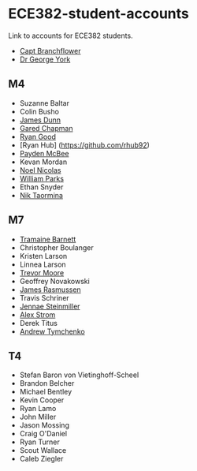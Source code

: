 ECE382-student-accounts
=======================

Link to accounts for ECE382 students.

- [Capt Branchflower](https://www.github.com/toddbranch)
- [Dr George York](https://www.github.com/GeorgeYork)

## M4
- Suzanne Baltar
- Colin Busho
- [James Dunn](https://www.github.com/James-Dunner)
- [Gared Chapman](https://github.com/garedchapman)
- [Ryan Good](https://github.com/GoodRyan)
- [Ryan Hub] (https://github.com/rhub92) 
- [Payden McBee](https://www.github.com/Payden-McBee)
- Kevan Mordan
- [Noel Nicolas](https://github.com/noelbnicolas)
- [William Parks](https://www.github.com/WilliamParks)
- Ethan Snyder
- [Nik Taormina](https://www.github.com/ntaormina)

## M7
- [Tramaine Barnett](https://github.com/lilmaine)
- Christopher Boulanger
- Kristen Larson
- Linnea Larson
- [Trevor Moore](https://github.com/sleeprocking)
- Geoffrey Novakowski
- [James Rasmussen](https://github.com/Jsrazz)
- Travis Schriner
- [Jennae Steinmiller](https://github.com/JennaeN)
- [Alex Strom](https://github.com/alexstrom)
- Derek Titus
- [Andrew Tymchenko](https://github.com/AndrewTymchenko)

## T4
- Stefan Baron von Vietinghoff-Scheel
- Brandon Belcher
- Michael Bentley
- Kevin Cooper
- Ryan Lamo
- John Miller
- Jason Mossing
- Craig O'Daniel
- Ryan Turner
- Scout Wallace
- Caleb Ziegler
